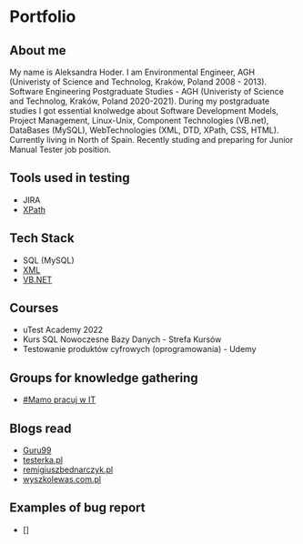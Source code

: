 # Portfolio


## About me
 My name is Aleksandra Hoder.
 I am Environmental Engineer, AGH (Univeristy of Science and Technolog, Kraków, Poland 2008 - 2013). 
 Software Engineering Postgraduate Studies - AGH (Univeristy of Science and Technolog, Kraków, Poland 2020-2021). 
 During my postgraduate studies I got essential knolwedge about Software Development Models, Project Management, Linux-Unix, Component Technologies (VB.net), DataBases (MySQL), 
 WebTechnologies (XML, DTD, XPath, CSS, HTML).
 Currently living in North of Spain.
 Recently studing and preparing for Junior Manual Tester job position.
 
 ## Tools used in testing
 
 * JIRA
 * [XPath](http://xpather.com/)

 
 ## Tech Stack
 
 * SQL (MySQL)
 * [XML](https://github.com/hoderaleksandra/invoices)
 * [VB.NET](https://github.com/hoderaleksandra/bookstore)
 
 ## Courses
 
 * uTest Academy 2022 
 * Kurs SQL Nowoczesne Bazy Danych - Strefa Kursów
 * Testowanie produktów cyfrowych (oprogramowania) - Udemy 
 
 ## Groups for knowledge gathering
 
 * [#Mamo pracuj w IT](https://www.facebook.com/groups/mamopracujwit)

 ## Blogs read
 * [Guru99](https://www.guru99.com/)
 * [testerka.pl](http://testerka.pl)
 * [remigiuszbednarczyk.pl](https://remigiuszbednarczyk.pl/)
 * [wyszkolewas.com.pl](https://www.wyszkolewas.com.pl/)

 ## Examples of bug report
 * []
